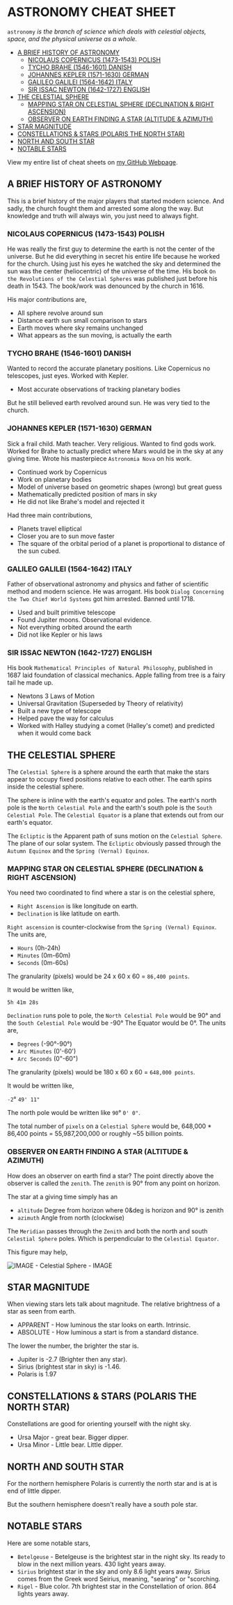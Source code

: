 # ASTRONOMY CHEAT SHEET

`astronomy` _is the branch of science which deals with celestial objects,
space, and the physical universe as a whole._

* [A BRIEF HISTORY OF ASTRONOMY](https://github.com/JeffDeCola/my-cheat-sheets/tree/master/other/science/earth-and-space-science/astronomy-cheat-sheet#brief-history-of-astronomy)
  * [NICOLAUS COPERNICUS (1473-1543) POLISH](https://github.com/JeffDeCola/my-cheat-sheets/tree/master/other/science/earth-and-space-science/astronomy-cheat-sheet#nicolaus-copernicus-1473-1543-polish)
  * [TYCHO BRAHE (1546-1601) DANISH](https://github.com/JeffDeCola/my-cheat-sheets/tree/master/other/science/earth-and-space-science/astronomy-cheat-sheet#tycho-brahe-1546-1601-danish)
  * [JOHANNES KEPLER (1571-1630) GERMAN](https://github.com/JeffDeCola/my-cheat-sheets/tree/master/other/science/earth-and-space-science/astronomy-cheat-sheet#johannes-kepler-1571-1630-german)
  * [GALILEO GALILEI (1564-1642) ITALY](https://github.com/JeffDeCola/my-cheat-sheets/tree/master/other/science/earth-and-space-science/astronomy-cheat-sheet#galileo-galilei-1564-1642--italy)
  * [SIR ISSAC NEWTON (1642-1727) ENGLISH](https://github.com/JeffDeCola/my-cheat-sheets/tree/master/other/science/earth-and-space-science/astronomy-cheat-sheet#sir-issac-newton-1642-1727-english)
* [THE CELESTIAL SPHERE](https://github.com/JeffDeCola/my-cheat-sheets/tree/master/other/science/earth-and-space-science/astronomy-cheat-sheet#the-celestial-sphere)
  * [MAPPING STAR ON CELESTIAL SPHERE (DECLINATION & RIGHT ASCENSION)](https://github.com/JeffDeCola/my-cheat-sheets/tree/master/other/science/earth-and-space-science/astronomy-cheat-sheet#mapping-star-on-celestial-sphere-declination--right-ascension)
  * [OBSERVER ON EARTH FINDING A STAR (ALTITUDE & AZIMUTH)](https://github.com/JeffDeCola/my-cheat-sheets/tree/master/other/science/earth-and-space-science/astronomy-cheat-sheet#observer-on-earth-finding-a-star-altitude--azimuth)
* [STAR MAGNITUDE](https://github.com/JeffDeCola/my-cheat-sheets/tree/master/other/science/earth-and-space-science/astronomy-cheat-sheet#star-magnitude)
* [CONSTELLATIONS & STARS (POLARIS THE NORTH STAR)](https://github.com/JeffDeCola/my-cheat-sheets/tree/master/other/science/earth-and-space-science/astronomy-cheat-sheet#constellations--stars-polaris-the-north-star)
* [NORTH AND SOUTH STAR](https://github.com/JeffDeCola/my-cheat-sheets/tree/master/other/science/earth-and-space-science/astronomy-cheat-sheet#north-and-south-star)
* [NOTABLE STARS](https://github.com/JeffDeCola/my-cheat-sheets/tree/master/other/science/earth-and-space-science/astronomy-cheat-sheet#notable-stars)

View my entire list of cheat sheets on
[my GitHub Webpage](https://jeffdecola.github.io/my-cheat-sheets/).

## A BRIEF HISTORY OF ASTRONOMY

This is a brief history of the major players that started
modern science.  And sadly, the church fought them
and arrested some along the way.  But
knowledge and truth will always win, you just need to always fight.

### NICOLAUS COPERNICUS (1473-1543) POLISH

He was really the first guy to determine the earth is not the
center of the universe.  But he did everything in secret
his entire life because he worked for the church.
Using just his eyes he watched the sky and determined
the sun was the center (heliocentric) of the universe of the time.
His book `On the Revolutions of the Celestial Spheres` was published
just before his death in 1543.  The book/work was denounced
by the church in 1616.

His major contributions are,

* All sphere revolve around sun
* Distance earth sun small comparison to stars
* Earth moves where sky remains unchanged
* What appears as the sun moving, is actually the earth

### TYCHO BRAHE (1546-1601) DANISH

Wanted to record the accurate planetary positions.
Like Copernicus no telescopes, just eyes. Worked with Kepler.

* Most accurate observations of tracking planetary bodies

But he still believed earth revolved around sun.  He was very
tied to the church.

### JOHANNES KEPLER (1571-1630) GERMAN

Sick a frail child. Math teacher. Very religious.
Wanted to find gods work. Worked for Brahe to
actually predict where Mars would be in the sky at
any giving time.  Wrote his masterpiece `Astronomia Nova`
on his work.

* Continued work by Copernicus
* Work on planetary bodies
* Model of universe based on geometric shapes
 (wrong) but great guess
* Mathematically predicted position of mars in sky
* He did not like Brahe's model and rejected it

Had three main contributions,

* Planets travel elliptical
* Closer you are to sun move faster
* The square of the orbital period of a planet
  is proportional to distance of the sun cubed.

### GALILEO GALILEI (1564-1642)  ITALY

Father of observational astronomy and physics
and father of scientific method and modern science.
He was arrogant. His book
`Dialog Concerning the Two Chief World Systems` got him arrested.
Banned until 1718.

* Used and built primitive telescope
* Found Jupiter moons. Observational evidence.
* Not everything orbited around the earth
* Did not like Kepler or his laws

### SIR ISSAC NEWTON (1642-1727) ENGLISH

His book `Mathematical Principles of Natural Philosophy`,
published in 1687 laid foundation of classical mechanics.
Apple falling from tree is a fairy tail he made up.

* Newtons 3 Laws of Motion
* Universal Gravitation (Superseded by Theory of relativity)
* Built a new type of telescope
* Helped pave the way for calculus
* Worked with Halley studying a comet (Halley's comet) and
  predicted when it would come back

## THE CELESTIAL SPHERE

The `Celestial Sphere` is a sphere around the earth that make the
stars appear to occupy fixed positions relative to each other.
The earth spins inside the celestial sphere.

The sphere is inline with the earth's equator and poles.
The earth's north pole is the `North Celestial Pole`
and the earth's south pole is the
`South Celestial Pole`. The `Celestial Equator` is a plane that
extends out from our earth's equator.

The `Ecliptic` is the Apparent path of suns motion on the `Celestial Sphere`.
The plane of our solar system.  The `Ecliptic` obviously passed through the
`Autumn Equinox` and the `Spring (Vernal) Equinox`.

### MAPPING STAR ON CELESTIAL SPHERE (DECLINATION & RIGHT ASCENSION)

You need two coordinated to find where a star is on the celestial sphere,

* `Right Ascension` is like longitude on earth.
* `Declination` is like latitude on earth.

`Right ascension` is counter-clockwise from the `Spring (Vernal) Equinox`.
The units are,

* `Hours` (0h-24h)
* `Minutes` (0m-60m)
* `Seconds`  (0m-60s)

The granularity (pixels) would be 24 x 60 x 60 = `86,400 points`.

It would be written like,

`5h 41m 28s`

`Declination` runs pole to pole, the `North Celestial Pole`
would be 90&deg; and the `South Celestial Pole`
would be -90&deg; The Equator would be 0&deg;.
The units are,

* `Degrees` (-90&deg;-90&deg;)
* `Arc Minutes` (0'-60')
* `Arc Seconds` (0"-60")

The granularity (pixels) would be 180 x 60 x 60 = `648,000 points`.

It would be written like,

`-2`&deg; `49' 11"`

The north pole would be written like `90`&deg; `0' 0"`.

The total number of `pixels` on a `Celestial Sphere` would be,
648,000 * 86,400 points = 55,987,200,000 or roughly ~55
billion points.

### OBSERVER ON EARTH FINDING A STAR (ALTITUDE & AZIMUTH)

How does an observer on earth find a star?
The point directly above the observer is called the
`zenith`. The `zenith` is 90&deg; from any point on horizon.

The star at a giving time simply has an

* `altitude` Degree from horizon where 0&deg is horizon and 90&deg; is zenith
* `azimuth` Angle from north (clockwise)

The `Meridian` passes through the `Zenith` and both the north and
south `Celestial Sphere` poles. Which is perpendicular to
the `Celestial Equator`.

This figure may help,

![IMAGE - Celestial Sphere - IMAGE](pgfplots-pics/celestial-sphere.svg)

## STAR MAGNITUDE

When viewing stars lets talk about magnitude.
The relative brightness of a star as seen from earth.

* APPARENT - How luminous the star looks on earth. Intrinsic.
* ABSOLUTE - How luminous a start is from a standard distance.

The lower the number, the brighter the star is.

* Jupiter is -2.7 (Brighter then any star).
* Sirius (brightest star in sky) is -1.46.
* Polaris is 1.97

## CONSTELLATIONS & STARS (POLARIS THE NORTH STAR)

Constellations are good for orienting yourself with the night sky.

* Ursa Major - great bear. Bigger dipper.
* Ursa Minor - Little bear. Little dipper.

## NORTH AND SOUTH STAR

For the northern hemisphere Polaris is currently the north star and is
at is end of little dipper.

But the southern hemisphere doesn't really have a south pole star.

## NOTABLE STARS

Here are some notable stars,

* `Betelgeuse` - Betelgeuse is the brightest star in the night sky. Its
  ready to blow in the next million years. 430 light years away.
* `Sirius` brightest star in the sky and only 8.6
  light years away. Sirius comes from the Greek word Seirius,
  meaning, "searing" or "scorching.
* `Rigel` - Blue color. 7th brightest star in the Constellation of orion.
  864 lights years away.
